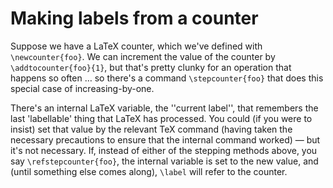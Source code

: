 # Making labels from a counter

Suppose we have a LaTeX counter, which we've defined with
`\newcounter{foo}`.  We can increment the value of the counter
by `\addtocounter{foo}{1}`, but that's pretty clunky for an
operation that happens so often &hellip;&nbsp;so there's a command
`\stepcounter{foo}` that does this special case of
increasing-by-one.

There's an internal LaTeX variable, the ''current label'', that
remembers the last 'labellable' thing that LaTeX has processed.
You could (if you were to insist) set that value by the relevant
TeX command (having taken the necessary precautions to ensure that
the internal command worked)&nbsp;&mdash; but it's not necessary.  If, instead
of either of the stepping methods above, you say
`\refstepcounter{foo}`, the internal variable is set to the
new value, and (until something else comes along), `\label` will
refer to the counter.


